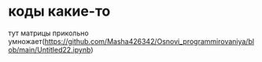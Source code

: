 # коды какие-то
тут матрицы прикольно умножает(https://github.com/Masha426342/Osnovi_programmirovaniya/blob/main/Untitled22.ipynb)
